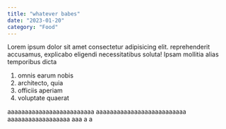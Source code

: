 ```yaml
---
title: "whatever babes"
date: "2023-01-20"
category: "Food"
---
```


Lorem ipsum dolor sit amet consectetur adipisicing elit.
reprehenderit accusamus, explicabo eligendi necessitatibus soluta! Ipsam mollitia alias temporibus dicta

1. omnis earum nobis
2. architecto, quia
3. officiis aperiam
4. voluptate quaerat

aaaaaaaaaaaaaaaaaaaaaaaaa
aaaaaaaaaaaaaaaaaaaaaaaaaa
aaaaaaaaaaaaaaaaaa
aaa
a
a
